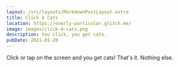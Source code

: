 ```yaml
---
layout: /src/layouts/MarkdownPostLayout.astro
title: Click 4 Cats
location: https://overly-particular.glitch.me/
image: images/click-4-cats.png
description: You click, you get cats.
pubDate: 2021-01-20
---
```

Click or tap on the screen and you get cats! That's it. Nothing else.